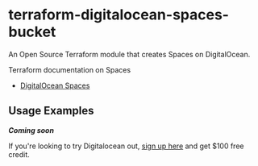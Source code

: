
# terraform-digitalocean-spaces-bucket
An Open Source Terraform module that creates Spaces on DigitalOcean.

Terraform documentation on Spaces
* [DigitalOcean Spaces](https://registry.terraform.io/providers/digitalocean/digitalocean/latest/docs/resources/spaces_bucket)

## Usage Examples
***Coming soon***

If you're looking to try Digitalocean out, [sign up here](https://m.do.co/c/c067b1364cb6)
and get $100 free credit.


